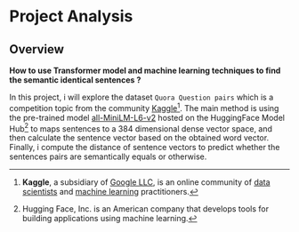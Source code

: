 # Project Analysis

## Overview

**How to use Transformer model and machine learning techniques to find the semantic identical sentences ?**

In this project, i will explore the dataset `Quora Question pairs` which is a competition topic from the community [Kaggle](https://www.kaggle.com/competitions/quora-question-pairs)[^1]. The main method is using the pre-trained model [all-MiniLM-L6-v2](https://huggingface.co/sentence-transformers/all-MiniLM-L6-v2) hosted on the HuggingFace Model Hub[^2] to maps sentences to a 384 dimensional dense vector space, and then calculate the sentence vector based on the obtained word vector. Finally, i compute the distance of sentence vectors to predict whether the sentences pairs are semantically equals or otherwise. 

[^1]: **Kaggle**, a subsidiary of [Google LLC](https://en.wikipedia.org/wiki/Google_LLC "Google LLC"), is an online community of [data scientists](https://en.wikipedia.org/wiki/Data_science "Data science") and [machine learning](https://en.wikipedia.org/wiki/Machine_learning "Machine learning") practitioners.  


[^2]: Hugging Face, Inc. is an American company that develops tools for building applications using machine learning.
